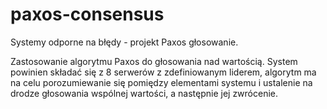 # paxos-consensus
Systemy odporne na błędy - projekt Paxos głosowanie.

Zastosowanie algorytmu Paxos do głosowania nad wartością. System powinien składać się z 8 serwerów z zdefiniowanym liderem, algorytm ma na celu porozumiewanie się pomiędzy elementami systemu i ustalenie na drodze głosowania wspólnej wartości, a następnie jej zwrócenie.